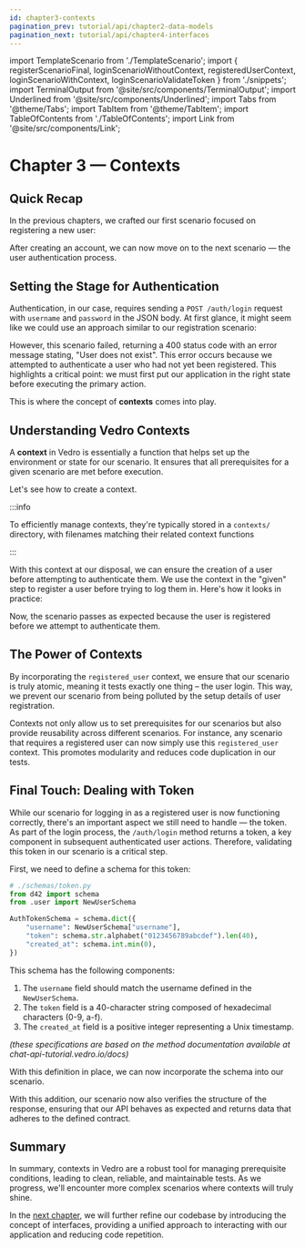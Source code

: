 ```yaml
---
id: chapter3-contexts
pagination_prev: tutorial/api/chapter2-data-models
pagination_next: tutorial/api/chapter4-interfaces
---
```


import TemplateScenario from './TemplateScenario';
import { registerScenarioFinal, loginScenarioWithoutContext, registeredUserContext,
         loginScenarioWithContext, loginScenarioValidateToken } from './snippets';
import TerminalOutput from '@site/src/components/TerminalOutput';
import Underlined from '@site/src/components/Underlined';
import Tabs from '@theme/Tabs';
import TabItem from '@theme/TabItem';
import TableOfContents from './TableOfContents';
import Link from '@site/src/components/Link';

# Chapter 3 — Contexts

<TableOfContents current="chapter3" />

## Quick Recap

In the previous chapters, we crafted our first scenario focused on registering a new user:

<TemplateScenario block={registerScenarioFinal} />

After creating an account, we can now move on to the next scenario — the user <Link to="https://chat-api-tutorial.vedro.io/docs#/default/auth_login">authentication process</Link>.

## Setting the Stage for Authentication

Authentication, in our case, requires sending a `POST /auth/login` request with `username` and `password` in the JSON body. At first glance, it might seem like we could use an approach similar to our registration scenario:

<TemplateScenario block={loginScenarioWithoutContext} />

However, this scenario failed, returning a 400 status code with an error message stating, <Underlined>"User does not exist"</Underlined>. This error occurs because we attempted to authenticate a user who had not yet been registered. This highlights a critical point: we must first put our application in the right state before executing the primary action.

This is where the concept of **contexts** comes into play.

## Understanding Vedro Contexts

A **context** in Vedro is essentially a function that helps set up the environment or state for our scenario. It ensures that all prerequisites for a given scenario are met before execution.

Let's see how to create a context.

<TemplateScenario block={registeredUserContext} />

:::info

To efficiently manage contexts, they're typically stored in a `contexts/` directory, with filenames matching their related context functions

:::

With this context at our disposal, we can ensure the creation of a user before attempting to authenticate them. We use the context in the "given" step to register a user before trying to log them in. Here's how it looks in practice:

<TemplateScenario block={loginScenarioWithContext} />

Now, the scenario passes as expected because the user is registered before we attempt to authenticate them.

## The Power of Contexts

By incorporating the `registered_user` context, we ensure that our scenario is truly atomic, meaning it tests exactly one thing – the user login. This way, we prevent our scenario from being polluted by the setup details of user registration.

Contexts not only allow us to set prerequisites for our scenarios but also provide reusability across different scenarios. For instance, any scenario that requires a registered user can now simply use this `registered_user` context. This promotes modularity and reduces code duplication in our tests.

## Final Touch: Dealing with Token

While our scenario for logging in as a registered user is now functioning correctly, there's an important aspect we still need to handle — the token. As part of the <Link to="https://chat-api-tutorial.vedro.io/docs#/default/auth_login">login process</Link>, the `/auth/login` method returns a token, a key component in subsequent authenticated user actions. Therefore, validating this token in our scenario is a critical step.

First, we need to define a schema for this token:

```python
# ./schemas/token.py
from d42 import schema
from .user import NewUserSchema

AuthTokenSchema = schema.dict({
    "username": NewUserSchema["username"],
    "token": schema.str.alphabet("0123456789abcdef").len(40),
    "created_at": schema.int.min(0),
})
```

This schema has the following components:

1. The `username` field should match the username defined in the `NewUserSchema`.
2. The `token` field is a 40-character string composed of hexadecimal characters (0-9, a-f).
3. The `created_at` field is a positive integer representing a Unix timestamp.

_(these specifications are based on the method documentation available at <Link to="https://chat-api-tutorial.vedro.io/docs#/default/auth_register">chat-api-tutorial.vedro.io/docs</Link>)_

With this definition in place, we can now incorporate the schema into our scenario.

<TemplateScenario block={loginScenarioValidateToken} />

With this addition, our scenario now also verifies the structure of the response, ensuring that our API behaves as expected and returns data that adheres to the defined contract.

## Summary

In summary, contexts in Vedro are a robust tool for managing prerequisite conditions, leading to clean, reliable, and maintainable tests. As we progress, we'll encounter more complex scenarios where contexts will truly shine.

In the [next chapter](./chapter4-interfaces.md), we will further refine our codebase by introducing the concept of interfaces, providing a unified approach to interacting with our application and reducing code repetition.

